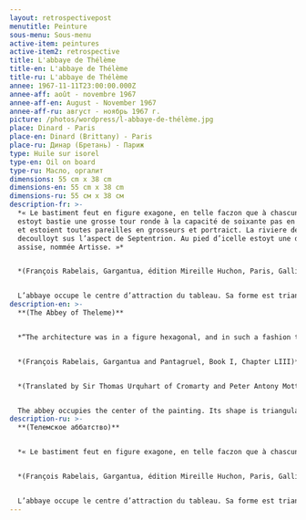 ```yaml
---
layout: retrospectivepost
menutitle: Peinture
sous-menu: Sous-menu
active-item: peintures
active-item2: retrospective
title: L'abbaye de Thélème
title-en: L'abbaye de Thélème
title-ru: L'abbaye de Thélème
annee: 1967-11-11T23:00:00.000Z
annee-aff: août - novembre 1967
annee-aff-en: August - November 1967
annee-aff-ru: август - ноябрь 1967 г.
picture: /photos/wordpress/l-abbaye-de-thélème.jpg
place: Dinard - Paris
place-en: Dinard (Brittany) - Paris
place-ru: Динар (Бретань) - Париж
type: Huile sur isorel
type-en: Oil on board
type-ru: Масло, оргалит
dimensions: 55 cm x 38 cm
dimensions-en: 55 cm x 38 cm
dimensions-ru: 55 см x 38 см
description-fr: >-
  *« Le bastiment feut en figure exagone, en telle faczon que à chascun angle
  estoyt bastie une grosse tour ronde à la capacité de soixante pas en diametre,
  et estoient toutes pareilles en grosseurs et portraict. La riviere de Loyre
  decoulloyt sus l’aspect de Septentrion. Au pied d’icelle estoyt une des tours
  assise, nommée Artisse. »* 


  *(François Rabelais, Gargantua, édition Mireille Huchon, Paris, Gallimard, 2007, p.459).*


  L’abbaye occupe le centre d’attraction du tableau. Sa forme est triangulaire plutôt qu’hexagonale, on distingue bien les tours rondes ainsi que la Loire. La peinture est équilibrée et reflète la joie de vivre des moines de l’abbaye.
description-en: >-
  **(The Abbey of Theleme)**


  *“The architecture was in a figure hexagonal, and in such a fashion that in every one of the six corners there was built a great round tower of threescore foot in diameter, and were all of a like form and bigness. Upon the north side ran along the river of Loire, on the bank whereof was situated the tower called Arctic.”*


  *(François Rabelais, Gargantua and Pantagruel, Book I, Chapter LIII)*


  *(Translated by Sir Thomas Urquhart of Cromarty and Peter Antony Motteux)*


  The abbey occupies the center of the painting. Its shape is triangular rather than hexagonal. One can clearly see the round towers as well as the Loire river. The painting is balanced and reflects the joie de vivre of the monks of the Abbey.
description-ru: >-
  **(Телемское аббатство)** 


  *« Le bastiment feut en figure exagone, en telle faczon que à chascun angle estoyt bastie une grosse tour ronde à la capacité de soixante pas en diametre, et estoient toutes pareilles en grosseurs et portraict. La riviere de Loyre decoulloyt sus l’aspect de Septentrion. Au pied d’icelle estoyt une des tours assise, nommée Artisse. »* 


  *(François Rabelais, Gargantua, édition Mireille Huchon, Paris, Gallimard, 2007, p.459).*


  L’abbaye occupe le centre d’attraction du tableau. Sa forme est triangulaire plutôt qu’hexagonale, on distingue bien les tours rondes ainsi que la Loire. La peinture est équilibrée et reflète la joie de vivre des moines de l’abbaye.
---
```


